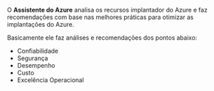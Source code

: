 O **Assistente do Azure** analisa os recursos implantador do Azure e faz recomendações com base nas melhores práticas para otimizar as implantações do Azure.

Basicamente ele faz análises e recomendações dos pontos abaixo:

- Confiabilidade
- Segurança
- Desempenho
- Custo
- Excelência Operacional

